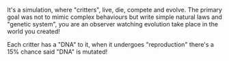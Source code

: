 It's a simulation, where "critters", live, die, compete and evolve.
The primary goal was not to mimic complex behaviours but write simple natural laws and "genetic system", you are an observer watching evolution take place in the world you created!

Each critter has a "DNA" to it, when it undergoes "reproduction" there's a 15% chance said "DNA" is mutated!
